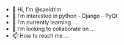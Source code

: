 - 👋 Hi, I’m @saeidtim
- 👀 I’m interested in python - Django - PyQt
- 🌱 I’m currently learning ...
- 💞️ I’m looking to collaborate on ...
- 📫 How to reach me ...

<!---
saeidtim/saeidtim is a ✨ special ✨ repository because its `README.md` (this file) appears on your GitHub profile.
You can click the Preview link to take a look at your changes.
--->
